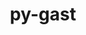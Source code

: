 ---
title: "py-gast"
layout: cache
categories: [package, develop-2024-10-13]
meta: {"versions": ["0.5.4"], "compilers": ["apple-clang@=15.0.0", "gcc@=11.1.0", "gcc@=11.4.0", "gcc@=12.3.0", "gcc@=13.2.0", "gcc@=9.4.0", "oneapi@=2024.2.1"], "oss": ["ubuntu20.04", "ubuntu22.04", "ubuntu24.04", "ventura"], "platforms": ["darwin", "linux"], "targets": ["aarch64", "neoverse_v1", "neoverse_v2", "ppc64le", "x86_64_v3"], "stacks": ["data-vis-sdk", "e4s", "e4s-neoverse-v2", "e4s-neoverse_v1", "e4s-oneapi", "e4s-power", "ml-darwin-aarch64-mps", "ml-linux-x86_64-cpu", "ml-linux-x86_64-cuda", "ml-linux-x86_64-rocm", "root", "tutorial"], "num_specs": 15, "num_specs_by_stack": {"ml-darwin-aarch64-mps": 2, "root": 15, "e4s-power": 1, "data-vis-sdk": 1, "e4s-neoverse_v1": 2, "e4s-neoverse-v2": 1, "e4s": 3, "tutorial": 1, "e4s-oneapi": 1, "ml-linux-x86_64-cuda": 3, "ml-linux-x86_64-cpu": 3, "ml-linux-x86_64-rocm": 3}}
spec_details: [{"hash": "e3ivf45dvywlirilt4s36i45twzqzdgy", "compiler": "apple-clang@=15.0.0", "versions": ["0.5.4"], "os": "ventura", "platform": "darwin", "target": "aarch64", "variants": ["build_system=python_pip"], "stacks": ["ml-darwin-aarch64-mps", "root"], "size": "-", "tarball": "https://binaries.spack.io/develop-2024-10-13/build_cache/darwin-ventura-aarch64/apple-clang-15.0.0/py-gast-0.5.4/darwin-ventura-aarch64-apple-clang-15.0.0-py-gast-0.5.4-e3ivf45dvywlirilt4s36i45twzqzdgy.spack"}, {"hash": "xgzxygpgqyxyucdmjq66wexhjwn2jp7j", "compiler": "apple-clang@=15.0.0", "versions": ["0.5.4"], "os": "ventura", "platform": "darwin", "target": "aarch64", "variants": ["build_system=python_pip"], "stacks": ["ml-darwin-aarch64-mps", "root"], "size": "-", "tarball": "https://binaries.spack.io/develop-2024-10-13/build_cache/darwin-ventura-aarch64/apple-clang-15.0.0/py-gast-0.5.4/darwin-ventura-aarch64-apple-clang-15.0.0-py-gast-0.5.4-xgzxygpgqyxyucdmjq66wexhjwn2jp7j.spack"}, {"hash": "zlawoljjen3jrc23ph6xjmizqkatjzy4", "compiler": "gcc@=9.4.0", "versions": ["0.5.4"], "os": "ubuntu20.04", "platform": "linux", "target": "ppc64le", "variants": ["build_system=python_pip"], "stacks": ["e4s-power", "root"], "size": "-", "tarball": "https://binaries.spack.io/develop-2024-10-13/build_cache/linux-ubuntu20.04-ppc64le/gcc-9.4.0/py-gast-0.5.4/linux-ubuntu20.04-ppc64le-gcc-9.4.0-py-gast-0.5.4-zlawoljjen3jrc23ph6xjmizqkatjzy4.spack"}, {"hash": "yn5yyxv7owtj4sneor6he2dogngjretf", "compiler": "gcc@=11.1.0", "versions": ["0.5.4"], "os": "ubuntu20.04", "platform": "linux", "target": "x86_64_v3", "variants": ["build_system=python_pip"], "stacks": ["data-vis-sdk", "root"], "size": "-", "tarball": "https://binaries.spack.io/develop-2024-10-13/build_cache/linux-ubuntu20.04-x86_64_v3/gcc-11.1.0/py-gast-0.5.4/linux-ubuntu20.04-x86_64_v3-gcc-11.1.0-py-gast-0.5.4-yn5yyxv7owtj4sneor6he2dogngjretf.spack"}, {"hash": "tppjxkoijme4tq5t26fmepu2ynsrvbud", "compiler": "gcc@=11.4.0", "versions": ["0.5.4"], "os": "ubuntu22.04", "platform": "linux", "target": "neoverse_v1", "variants": ["build_system=python_pip"], "stacks": ["e4s-neoverse_v1", "root"], "size": "-", "tarball": "https://binaries.spack.io/develop-2024-10-13/build_cache/linux-ubuntu22.04-neoverse_v1/gcc-11.4.0/py-gast-0.5.4/linux-ubuntu22.04-neoverse_v1-gcc-11.4.0-py-gast-0.5.4-tppjxkoijme4tq5t26fmepu2ynsrvbud.spack"}, {"hash": "nxapof5wdovngau465hnnrolaxs6lqvx", "compiler": "gcc@=11.4.0", "versions": ["0.5.4"], "os": "ubuntu22.04", "platform": "linux", "target": "neoverse_v1", "variants": ["build_system=python_pip"], "stacks": ["e4s-neoverse_v1", "root"], "size": "-", "tarball": "https://binaries.spack.io/develop-2024-10-13/build_cache/linux-ubuntu22.04-neoverse_v1/gcc-11.4.0/py-gast-0.5.4/linux-ubuntu22.04-neoverse_v1-gcc-11.4.0-py-gast-0.5.4-nxapof5wdovngau465hnnrolaxs6lqvx.spack"}, {"hash": "oi7oaq5xa35xa3fkyvqwklpddt2p3el5", "compiler": "gcc@=11.4.0", "versions": ["0.5.4"], "os": "ubuntu22.04", "platform": "linux", "target": "neoverse_v2", "variants": ["build_system=python_pip"], "stacks": ["e4s-neoverse-v2", "root"], "size": "-", "tarball": "https://binaries.spack.io/develop-2024-10-13/build_cache/linux-ubuntu22.04-neoverse_v2/gcc-11.4.0/py-gast-0.5.4/linux-ubuntu22.04-neoverse_v2-gcc-11.4.0-py-gast-0.5.4-oi7oaq5xa35xa3fkyvqwklpddt2p3el5.spack"}, {"hash": "4iih7xtcg2z7he6xn334whtnbdntvavc", "compiler": "gcc@=11.4.0", "versions": ["0.5.4"], "os": "ubuntu22.04", "platform": "linux", "target": "x86_64_v3", "variants": ["build_system=python_pip"], "stacks": ["e4s", "root"], "size": "-", "tarball": "https://binaries.spack.io/develop-2024-10-13/build_cache/linux-ubuntu22.04-x86_64_v3/gcc-11.4.0/py-gast-0.5.4/linux-ubuntu22.04-x86_64_v3-gcc-11.4.0-py-gast-0.5.4-4iih7xtcg2z7he6xn334whtnbdntvavc.spack"}, {"hash": "pg5jywvuyua2mjvfpnbayijxebuyvxiq", "compiler": "gcc@=11.4.0", "versions": ["0.5.4"], "os": "ubuntu22.04", "platform": "linux", "target": "x86_64_v3", "variants": ["build_system=python_pip"], "stacks": ["e4s", "root"], "size": "-", "tarball": "https://binaries.spack.io/develop-2024-10-13/build_cache/linux-ubuntu22.04-x86_64_v3/gcc-11.4.0/py-gast-0.5.4/linux-ubuntu22.04-x86_64_v3-gcc-11.4.0-py-gast-0.5.4-pg5jywvuyua2mjvfpnbayijxebuyvxiq.spack"}, {"hash": "iiu4ewefk7lyitkfircetpad55vcisf4", "compiler": "gcc@=11.4.0", "versions": ["0.5.4"], "os": "ubuntu22.04", "platform": "linux", "target": "x86_64_v3", "variants": ["build_system=python_pip"], "stacks": ["e4s", "root"], "size": "-", "tarball": "https://binaries.spack.io/develop-2024-10-13/build_cache/linux-ubuntu22.04-x86_64_v3/gcc-11.4.0/py-gast-0.5.4/linux-ubuntu22.04-x86_64_v3-gcc-11.4.0-py-gast-0.5.4-iiu4ewefk7lyitkfircetpad55vcisf4.spack"}, {"hash": "y6rgqxi6ydyctf7qrrfdtz3isus4ra3c", "compiler": "gcc@=12.3.0", "versions": ["0.5.4"], "os": "ubuntu22.04", "platform": "linux", "target": "x86_64_v3", "variants": ["build_system=python_pip"], "stacks": ["tutorial", "root"], "size": "-", "tarball": "https://binaries.spack.io/develop-2024-10-13/build_cache/linux-ubuntu22.04-x86_64_v3/gcc-12.3.0/py-gast-0.5.4/linux-ubuntu22.04-x86_64_v3-gcc-12.3.0-py-gast-0.5.4-y6rgqxi6ydyctf7qrrfdtz3isus4ra3c.spack"}, {"hash": "pkd4wgku3m3debitsvfsjlsq4ipctjjf", "compiler": "oneapi@=2024.2.1", "versions": ["0.5.4"], "os": "ubuntu22.04", "platform": "linux", "target": "x86_64_v3", "variants": ["build_system=python_pip"], "stacks": ["e4s-oneapi", "root"], "size": "-", "tarball": "https://binaries.spack.io/develop-2024-10-13/build_cache/linux-ubuntu22.04-x86_64_v3/oneapi-2024.2.1/py-gast-0.5.4/linux-ubuntu22.04-x86_64_v3-oneapi-2024.2.1-py-gast-0.5.4-pkd4wgku3m3debitsvfsjlsq4ipctjjf.spack"}, {"hash": "sklbqdhl62bdplep5wcdb3n2awb6fi6s", "compiler": "gcc@=13.2.0", "versions": ["0.5.4"], "os": "ubuntu24.04", "platform": "linux", "target": "x86_64_v3", "variants": ["build_system=python_pip"], "stacks": ["ml-linux-x86_64-cuda", "ml-linux-x86_64-cpu", "ml-linux-x86_64-rocm", "root"], "size": "-", "tarball": "https://binaries.spack.io/develop-2024-10-13/build_cache/linux-ubuntu24.04-x86_64_v3/gcc-13.2.0/py-gast-0.5.4/linux-ubuntu24.04-x86_64_v3-gcc-13.2.0-py-gast-0.5.4-sklbqdhl62bdplep5wcdb3n2awb6fi6s.spack"}, {"hash": "p3o7lyzj3xctb575a7eciiiq4ahmuwjp", "compiler": "gcc@=13.2.0", "versions": ["0.5.4"], "os": "ubuntu24.04", "platform": "linux", "target": "x86_64_v3", "variants": ["build_system=python_pip"], "stacks": ["ml-linux-x86_64-cuda", "ml-linux-x86_64-cpu", "ml-linux-x86_64-rocm", "root"], "size": "-", "tarball": "https://binaries.spack.io/develop-2024-10-13/build_cache/linux-ubuntu24.04-x86_64_v3/gcc-13.2.0/py-gast-0.5.4/linux-ubuntu24.04-x86_64_v3-gcc-13.2.0-py-gast-0.5.4-p3o7lyzj3xctb575a7eciiiq4ahmuwjp.spack"}, {"hash": "v4s3mxf5xcwdf6toarpcexwambotmbnk", "compiler": "gcc@=13.2.0", "versions": ["0.5.4"], "os": "ubuntu24.04", "platform": "linux", "target": "x86_64_v3", "variants": ["build_system=python_pip"], "stacks": ["ml-linux-x86_64-cuda", "ml-linux-x86_64-cpu", "ml-linux-x86_64-rocm", "root"], "size": "-", "tarball": "https://binaries.spack.io/develop-2024-10-13/build_cache/linux-ubuntu24.04-x86_64_v3/gcc-13.2.0/py-gast-0.5.4/linux-ubuntu24.04-x86_64_v3-gcc-13.2.0-py-gast-0.5.4-v4s3mxf5xcwdf6toarpcexwambotmbnk.spack"}]
---